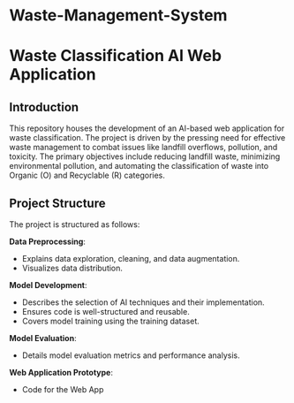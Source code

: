 # Waste-Management-System
# Waste Classification AI Web Application

## Introduction

This repository houses the development of an AI-based web application for waste classification. The project is driven by the pressing need for effective waste management to combat issues like landfill overflows, pollution, and toxicity. The primary objectives include reducing landfill waste, minimizing environmental pollution, and automating the classification of waste into Organic (O) and Recyclable (R) categories.

## Project Structure

The project is structured as follows:

**Data Preprocessing**:
   - Explains data exploration, cleaning, and data augmentation.
   - Visualizes data distribution.

**Model Development**:
   - Describes the selection of AI techniques and their implementation.
   - Ensures code is well-structured and reusable.
   - Covers model training using the training dataset.

**Model Evaluation**:
   - Details model evaluation metrics and performance analysis.

**Web Application Prototype**:
   - Code for the Web App 
